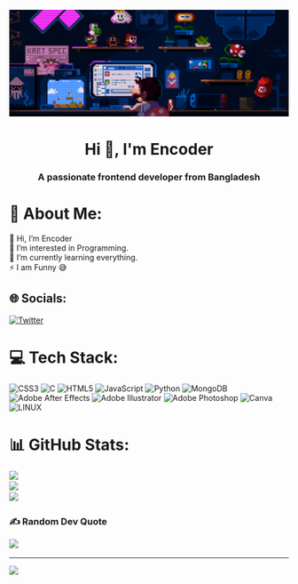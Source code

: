 ![logo](https://github.com/Anvir0001/Anvir0001/blob/main/github%20encoder%20banner.gif)
<h1 align="center">Hi 👋, I'm Encoder</h1>
<h3 align="center">A passionate frontend developer from Bangladesh</h3>

# 💫 About Me:
👋 Hi, I’m Encoder<br>👀 I’m interested in Programming.<br>🌱 I’m currently learning everything. <br> ⚡ I am Funny 😅


## 🌐 Socials:
[![Twitter](https://img.shields.io/badge/Twitter-%231DA1F2.svg?logo=Twitter&logoColor=white)](https://twitter.com/anvir_ahamed) 

# 💻 Tech Stack:
![CSS3](https://img.shields.io/badge/css3-%231572B6.svg?style=flat&logo=css3&logoColor=white) ![C](https://img.shields.io/badge/c-%2300599C.svg?style=flat&logo=c&logoColor=white) ![HTML5](https://img.shields.io/badge/html5-%23E34F26.svg?style=flat&logo=html5&logoColor=white) ![JavaScript](https://img.shields.io/badge/javascript-%23323330.svg?style=flat&logo=javascript&logoColor=%23F7DF1E) ![Python](https://img.shields.io/badge/python-3670A0?style=flat&logo=python&logoColor=ffdd54) ![MongoDB](https://img.shields.io/badge/MongoDB-%234ea94b.svg?style=flat&logo=mongodb&logoColor=white) ![Adobe After Effects](https://img.shields.io/badge/Adobe%20After%20Effects-9999FF.svg?style=flat&logo=Adobe%20After%20Effects&logoColor=white) ![Adobe Illustrator](https://img.shields.io/badge/adobeillustrator-%23FF9A00.svg?style=flat&logo=adobeillustrator&logoColor=white) ![Adobe Photoshop](https://img.shields.io/badge/adobephotoshop-%2331A8FF.svg?style=flat&logo=adobephotoshop&logoColor=white) ![Canva](https://img.shields.io/badge/Canva-%2300C4CC.svg?style=flat&logo=Canva&logoColor=white) ![LINUX](https://img.shields.io/badge/Linux-FCC624?style=flat&logo=linux&logoColor=black)
# 📊 GitHub Stats:
![](https://github-readme-stats.vercel.app/api?username=Anvir0001&theme=radical&hide_border=false&include_all_commits=false&count_private=false)<br/>
![](https://github-readme-streak-stats.herokuapp.com/?user=Anvir0001&theme=radical&hide_border=false)<br/>
![](https://github-readme-stats.vercel.app/api/top-langs/?username=Anvir0001&theme=radical&hide_border=false&include_all_commits=false&count_private=false&layout=compact)

### ✍️ Random Dev Quote
![](https://quotes-github-readme.vercel.app/api?type=horizontal&theme=radical)

---
[![](https://visitcount.itsvg.in/api?id=Anvir0001&icon=0&color=0)](https://visitcount.itsvg.in)

<!-- Proudly created with GPRM ( https://gprm.itsvg.in ) -->
